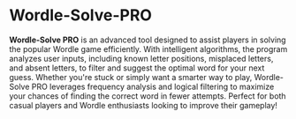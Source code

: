 # Wordle-Solve-PRO
**Wordle-Solve PRO** is an advanced tool designed to assist players in solving the popular Wordle game efficiently. With intelligent algorithms, the program analyzes user inputs, including known letter positions, misplaced letters, and absent letters, to filter and suggest the optimal word for your next guess. Whether you're stuck or simply want a smarter way to play, Wordle-Solve PRO leverages frequency analysis and logical filtering to maximize your chances of finding the correct word in fewer attempts. Perfect for both casual players and Wordle enthusiasts looking to improve their gameplay!
